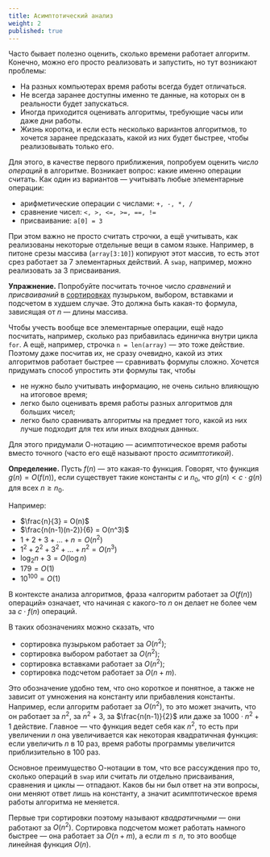```yaml
---
title: Асимптотический анализ
weight: 2
published: true
---
```


Часто бывает полезно оценить, сколько времени работает алгоритм. Конечно, можно его просто реализовать и запустить, но тут возникают проблемы:

- На разных компьютерах время работы всегда будет отличаться.
- Не всегда заранее доступны именно те данные, на которых он в реальности будет запускаться.
- Иногда приходится оценивать алгоритмы, требующие часы или даже дни работы. 
- Жизнь коротка, и если есть несколько вариантов алгоритмов, то хочется заранее предсказать, какой из них будет быстрее, чтобы реализовывать только его.

Для этого, в качестве первого приближения, попробуем оценить *число операций* в алгоритме. Возникает вопрос: какие именно операции считать. Как один из вариантов — учитывать любые элементарные операции:

* арифметические операции с числами: `+, -, *, /`
* сравнение чисел: `<, >, <=, >=, ==, !=`
* присваивание: `a[0] = 3`

При этом важно не просто считать строчки, а ещё учитывать, как реализованы некоторые отдельные вещи в самом языке. Например, в питоне срезы массива (`array[3:10]`) копируют этот массив, то есть этот срез работает за 7 элементарных действий. А `swap`, например, можно реализовать за 3 присваивания. 

**Упражнение.** Попробуйте посчитать точное число *сравнений* и *присваиваний* в [сортировках](/cs/sorting/) пузырьком, выбором, вставками и подсчетом в худшем случае. Это должна быть какая-то формула, зависящая от $n$ — длины массива.

Чтобы учесть вообще все элементарные операции, ещё надо посчитать, например, сколько раз прибавилась единичка внутри цикла `for`. А ещё, например, строчка `n = len(array)` — это тоже действие. Поэтому даже посчитав их, не сразу очевидно, какой из этих алгоритмов работает быстрее — сравнивать формулы сложно. Хочется придумать способ упростить эти формулы так, чтобы

- не нужно было учитывать информацию, не очень сильно влияющую на итоговое время;
- легко было оценивать время работы разных алгоритмов для больших чисел;
- легко было сравнивать алгоритмы на предмет того, какой из них лучше подходит для тех или иных входных данных.

Для этого придумали О-нотацию — асимптотическое время работы вместо точного (часто его ещё называют просто *асимптотикой*). 

**Определение.** Пусть $f(n)$ — это какая-то функция. Говорят, что функция $g(n) = O(f(n))$, если существует такие константы $c$ и $n_0$, что $g(n) < c \cdot g(n)$ для всех $n \geq n_0$.

Например:

- $\frac{n}{3} = O(n)$
- $\frac{n(n-1)(n-2)}{6} = O(n^3)$
- $1 + 2 + 3 + \ldots + n = O(n^2)$
- $1^2 + 2^2 + 3^2 + \ldots + n^2 = O(n^3)$
- $\log_2{n} + 3 = O(\log n)$
- $179 = O(1)$
- $10^{100} = O(1)$

В контексте анализа алгоритмов, фраза «алгоритм работает за $O(f(n))$ операций» означает, что начиная с какого-то $n$ он делает не более чем за $c \cdot f(n)$ операций.

В таких обозначениях можно сказать, что

- сортировка пузырьком работает за $O(n^2)$;
- сортировка выбором работает за $O(n^2)$;
- сортировка вставками работает за $O(n^2)$;
- сортировка подсчетом работает за $O(n + m)$.

Это обозначение удобно тем, что оно короткое и понятное, а также не зависит от умножения на константу или прибавления константы. Например, если алгоритм работает за $O(n^2)$, то это может значить, что он работает за $n^2$, за $n^2 + 3$, за $\frac{n(n-1)}{2}$ или даже за $1000 \cdot n^2 + 1$ действие. Главное — что функция ведет себя как $n^2$, то есть при увеличении $n$ она увеличивается как некоторая квадратичная функция: если увеличить $n$ в 10 раз, время работы программы увеличится приблизительно в 100 раз.

Основное преимущество О-нотации в том, что все рассуждения про то, сколько операций в `swap` или считать ли отдельно присваивания, сравнения и циклы — отпадают. Каков бы ни был ответ на эти вопросы, они меняют ответ лишь на константу, а значит асимптотическое время работы алгоритма не меняется.

Первые три сортировки поэтому называют *квадратичными* — они работают за $O(n^2)$. Сортировка подсчетом может работать намного быстрее — она работает за $O(n + m)$, а если $m \leq n$, то это вообще линейная функция $O(n)$.
